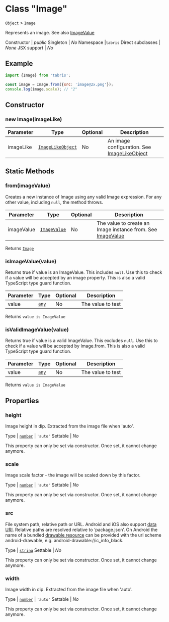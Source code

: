 ---
---
# Class "Image"

<span style="white-space:nowrap;">[`Object`](https://developer.mozilla.org/en-US/docs/Web/JavaScript/Reference/Global_Objects/Object)</span> > <span style="white-space:nowrap;">[`Image`](Image.md)</span>

Represents an image. See also [ImageValue](./types.html#ImageValue)


Constructor | *public*
Singleton | *No*
Namespace |`tabris`
Direct subclasses | *None*
JSX support | *No*


## Example
```js
import {Image} from 'tabris';

const image = Image.from({src: 'image@2x.png'});
console.log(image.scale); // "2"
```

## Constructor

### new Image(imageLike)

Parameter|Type|Optional|Description
-|-|-|-
imageLike | <span style="white-space:nowrap;">[`ImageLikeObject`](../types.md#imagelikeobject)</span> | No | An image configuration. See [ImageLikeObject](./types.html#imagelikeobject)

## Static Methods

### from(imageValue)



Creates a new instance of Image using any valid Image expression. For any other value, including `null`, the method throws.


Parameter|Type|Optional|Description
-|-|-|-
imageValue | <span style="white-space:nowrap;">[`ImageValue`](../types.md#imagevalue)</span> | No | The value to create an Image instance from. See [ImageValue](./types.html#ImageValue)


Returns <span style="white-space:nowrap;">[`Image`](Image.md)</span>

### isImageValue(value)



Returns true if value is an ImageValue. This includes `null`. Use this to check if a value will be accepted by an image property. This is also a valid TypeScript type guard function.


Parameter|Type|Optional|Description
-|-|-|-
value | <span style="white-space:nowrap;">[`any`](https://www.typescriptlang.org/docs/handbook/basic-types.html#any)</span> | No | The value to test


Returns <span style="white-space:nowrap;">`value is ImageValue`</span>

### isValidImageValue(value)



Returns true if value is a valid ImageValue. This excludes `null`. Use this to check if a value will be accepted by Image.from. This is also a valid TypeScript type guard function.


Parameter|Type|Optional|Description
-|-|-|-
value | <span style="white-space:nowrap;">[`any`](https://www.typescriptlang.org/docs/handbook/basic-types.html#any)</span> | No | The value to test


Returns <span style="white-space:nowrap;">`value is ImageValue`</span>


## Properties

### height


Image height in dip. Extracted from the image file when 'auto'.

Type | <span style="white-space:nowrap;">[`number`](https://developer.mozilla.org/en-US/docs/Web/JavaScript/Data_structures#Number_type) \| `'auto'`</span>
Settable | *No*




This property can only be set via constructor. Once set, it cannot change anymore.

### scale


Image scale factor - the image will be scaled down by this factor.

Type | <span style="white-space:nowrap;">[`number`](https://developer.mozilla.org/en-US/docs/Web/JavaScript/Data_structures#Number_type) \| `'auto'`</span>
Settable | *No*




This property can only be set via constructor. Once set, it cannot change anymore.

### src


File system path, relative path or URL. Android and iOS also support [data URI](https://en.wikipedia.org/wiki/Data_URI_scheme). Relative paths are resolved relative to ‘package.json’. On Android the name of a bundled [drawable resource](https://developer.android.com/guide/topics/resources/drawable-resource) can be provided with the url scheme android-drawable, e.g. android-drawable://ic_info_black.

Type | <span style="white-space:nowrap;">[`string`](https://developer.mozilla.org/en-US/docs/Web/JavaScript/Data_structures#String_type)</span>
Settable | *No*




This property can only be set via constructor. Once set, it cannot change anymore.

### width


Image width in dip. Extracted from the image file when 'auto'.

Type | <span style="white-space:nowrap;">[`number`](https://developer.mozilla.org/en-US/docs/Web/JavaScript/Data_structures#Number_type) \| `'auto'`</span>
Settable | *No*




This property can only be set via constructor. Once set, it cannot change anymore.

